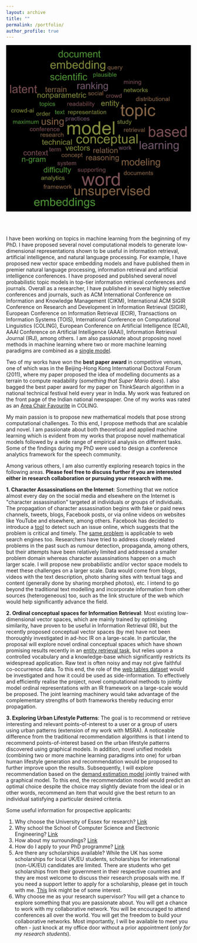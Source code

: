 ```yaml
---
layout: archive
title: ""
permalink: /portfolio/
author_profile: true
---
```


<p align="center">
<img src="/images/word_cloud_research.png" width="600">
</p>

<br/><br/>

I have been working on topics in machine learning from the beginning of my PhD. I have proposed several novel computational models to generate low-dimensional representations shown to be useful in information retrieval, artificial intelligence, and natural language processing. For example, I have proposed new vector space embedding models and have published them in premier natural language processing, information retrieval and artificial intelligence conferences. I have proposed and published several novel probabilistic topic models in top-tier information retrieval conferences and journals. Overall as a researcher, I have published in several highly selective conferences and journals, such as ACM International Conference on Information and Knowledge Management (CIKM), International ACM SIGIR Conference on Research and Development in Information Retrieval (SIGIR), European Conference on Information Retrieval (ECIR), Transactions on Information Systems (TOIS), International Conference on Computational Linguistics (COLING), European Conference on Artificial Intelligence (ECAI), AAAI Conference on Artificial Intelligence (AAAI), Information Retrieval Journal (IRJ), among others. I am also passionate about proposing novel methods in machine learning where two or more machine learning paradigms are combined as a [single model](/files/irj-shoaib.pdf).


Two of my works have won the **best paper award** in competitive venues, one of which was in the Beijing-Hong Kong International Doctoral Forum (2011), where my paper proposed the idea of modelling documents as a terrain to compute readability (*something that Super Mario does*). I also bagged the best paper award for my paper on ThinkSearch algorithm in a national technical festival held every year in India. My work was featured on the front page of the Indian national newspaper. One of my works was rated as an [Area Chair Favourite](/files/coling_area.pdf) in COLING.


My main passion is to propose new mathematical models that pose strong computational challenges. To this end, I propose methods that are scalable and novel. I am passionate about both theoretical and applied machine learning which is evident from my works that propose novel mathematical models followed by a wide range of empirical analysis on different tasks. Some of the findings during my PhD were used to design a conference analytics framework for the speech community.


Among various others, I am also currently exploring research topics in the following areas. **Please feel free to discuss further if you are interested either in research collaboration or pursuing your research with me.**


**1. Character Assassinations on the Internet**: Something that we notice almost every day on the social media and elsewhere on the Internet is "character assassination" targeted at individuals or groups of individuals. The propagation of character assassination begins with fake or paid news channels, tweets, blogs, Facebook posts, or via online videos on websites like YouTube and elsewhere, among others. Facebook has decided to introduce a [tool](http://www.telegraph.co.uk/technology/2017/03/20/facebook-just-made-harder-share-fake-news/) to detect such an issue online, which suggests that the problem is critical and timely. The [same problem](https://www.thesun.co.uk/tech/9062348/google-left-wing-bias-right-leaning-news/) is applicable to web search engines too. Researchers have tried to address closely related problems in the past such as rumour detection, propaganda, among others, but their attempts have been relatively limited and addressed a smaller problem domain whereas character assassinations happen on a much larger scale. I will propose new probabilistic and/or vector space models to meet these challenges on a larger scale. Data would come from blogs, videos with the text description, photo sharing sites with textual tags and content (generally done by sharing morphed photos), etc. I intend to go beyond the traditional text modelling and incorporate information from other sources (heterogeneous) too, such as the link structure of the web which would help significantly advance the field.


**2. Ordinal conceptual spaces for Information Retrieval**: Most existing low-dimensional vector spaces, which are mainly trained by optimising similarity, have proven to be useful in Information Retrieval (IR), but the recently proposed conceptual vector spaces (by me) have not been thoroughly investigated in ad-hoc IR on a large-scale. In particular, the proposal will explore novel ordinal conceptual spaces which have shown promising results recently in an [entity retrieval task](https://orca-mwe.cf.ac.uk/100910/1/MEmbER___SIGIR_2017-10.pdf), but relies upon a controlled vocabulary and a knowledge-base which significantly restricts its widespread application. Raw text is often noisy and may not give faithful co-occurrence data. To this end, the role of the [web tables dataset](http://webdatacommons.org/webtables/) would be investigated and how it could be used as side-information. To effectively and efficiently realise the project, novel computational methods to jointly model ordinal representations with an IR framework on a large-scale would be proposed. The joint learning machinery would take advantage of the complementary strengths of both frameworks thereby reducing error propagation.


**3. Exploring Urban Lifestyle Patterns**: The goal is to recommend or retrieve interesting and relevant points-of-interest to a user or a group of users using urban patterns (extension of my work with MSRA). A noticeable difference from the traditional recommendation algorithms is that I intend to recommend points-of-interest based on the urban lifestyle patterns discovered using graphical models. In addition, novel unified models (combining two or more machine learning paradigms into one) for urban human lifestyle generation and recommendation would be proposed to further improve upon the results. Subsequently, I will explore recommendation based on the [demand estimation model](http://wwwconference.org/proceedings/www2011/proceedings/p327.pdf) jointly trained with a graphical model. To this end, the recommendation model would predict an optimal choice despite the choice may slightly deviate from the ideal or in other words, recommend an item that would give the best return to an individual satisfying a particular desired criteria.


Some useful information for prospective applicants:

1. Why choose the University of Essex for research? [Link](https://www.essex.ac.uk/research)
2. Why school the School of Computer Science and Electronic Engineering? [Link](https://www.essex.ac.uk/departments/computer-science-and-electronic-engineering/research)
3. How about my surroundings? [Link](https://www.essex.ac.uk/life/colchester-campus)
4. How do I apply to your PhD programme? [Link](https://www.essex.ac.uk/postgraduate-research-degrees/applying-to-essex)
5. Are there any scholarships available? While the UK has some scholarships for local UK/EU students, scholarships for international (non-UK/EU) candidates are limited. There are students who get scholarships from their government in their respective countries and they are most welcome to discuss their research proposals with me. If you need a support letter to apply for a scholarship, please get in touch with me. [This](https://www1.essex.ac.uk/fees-and-funding/research/scholarships/default.aspx) link might be of some interest.
6. Why choose me as your research supervisor? You will get a chance to explore something that you are passionate about. You will get a chance to work with my collaborative network. You will be encouraged to attend conferences all over the world. You will get the freedom to build your collaborative networks. Most importantly, I will be available to meet you often - just knock at my office door without a prior appointment (*only for my research students*).

